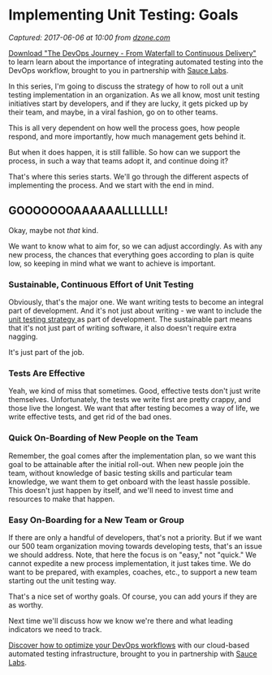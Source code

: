# Implementing Unit Testing: Goals

_Captured: 2017-06-06 at 10:00 from [dzone.com](https://dzone.com/articles/implementing-unit-testing-goals?utm_source=MVB&utm_medium=email&utm_campaign=Monday%202017-6-05)_

[Download "The DevOps Journey - From Waterfall to Continuous Delivery"](https://dzone.com/go?i=161130&u=http%3A%2F%2Finfo.saucelabs.com%2Fpaper-the-devops-journey.html%3Futm_campaign%3Ddevopsjourney%2Bwp%26utm_medium%3Dtextlink%26utm_source%3Ddzone-devops%26utm_content%3Darticle) to learn learn about the importance of integrating automated testing into the DevOps workflow, brought to you in partnership with [Sauce Labs](https://dzone.com/go?i=161130&u=http%3A%2F%2Finfo.saucelabs.com%2Fpaper-the-devops-journey.html%3Futm_campaign%3Ddevopsjourney%2Bwp%26utm_medium%3Dtextlink%26utm_source%3Ddzone-devops%26utm_content%3Darticle).

In this series, I'm going to discuss the strategy of how to roll out a unit testing implementation in an organization. As we all know, most unit testing initiatives start by developers, and if they are lucky, it gets picked up by their team, and maybe, in a viral fashion, go on to other teams.

This is all very dependent on how well the process goes, how people respond, and more importantly, how much management gets behind it.

But when it does happen, it is still fallible. So how can we support the process, in such a way that teams adopt it, and continue doing it?

That's where this series starts. We'll go through the different aspects of implementing the process. And we start with the end in mind.

## GOOOOOOOAAAAAALLLLLLL!

Okay, maybe not _that_ kind.

We want to know what to aim for, so we can adjust accordingly. As with any new process, the chances that everything goes according to plan is quite low, so keeping in mind what we want to achieve is important.

### Sustainable, Continuous Effort of Unit Testing

Obviously, that's the major one. We want writing tests to become an integral part of development. And it's not just about writing - we want to include the [unit testing strategy ](http://www.everydayunittesting.com/2015/07/creating-a-unit-testing-strategy-part-i.html)as part of development. The sustainable part means that it's not just part of writing software, it also doesn't require extra nagging.

It's just part of the job.

### Tests Are Effective

Yeah, we kind of miss that sometimes. Good, effective tests don't just write themselves. Unfortunately, the tests we write first are pretty crappy, and those live the longest. We want that after testing becomes a way of life, we write effective tests, and get rid of the bad ones.

### Quick On-Boarding of New People on the Team

Remember, the goal comes after the implementation plan, so we want this goal to be attainable after the initial roll-out. When new people join the team, without knowledge of basic testing skills and particular team knowledge, we want them to get onboard with the least hassle possible. This doesn't just happen by itself, and we'll need to invest time and resources to make that happen.

### Easy On-Boarding for a New Team or Group

If there are only a handful of developers, that's not a priority. But if we want our 500 team organization moving towards developing tests, that's an issue we should address. Note, that here the focus is on "easy," not "quick." We cannot expedite a new process implementation, it just takes time. We do want to be prepared, with examples, coaches, etc., to support a new team starting out the unit testing way.

That's a nice set of worthy goals. Of course, you can add yours if they are as worthy.

Next time we'll discuss how we know we're there and what leading indicators we need to track.

[Discover how to optimize your DevOps workflows](https://dzone.com/go?i=161129&u=http%3A%2F%2Finfo.saucelabs.com%2Fpaper-the-devops-journey.html%3Futm_campaign%3Ddevopsjourney%2Bwp%26utm_medium%3Dtextlink%26utm_source%3Ddzone-devops%26utm_content%3Darticle) with our cloud-based automated testing infrastructure, brought to you in partnership with [Sauce Labs](https://dzone.com/go?i=161129&u=http%3A%2F%2Finfo.saucelabs.com%2Fpaper-the-devops-journey.html%3Futm_campaign%3Ddevopsjourney%2Bwp%26utm_medium%3Dtextlink%26utm_source%3Ddzone-devops%26utm_content%3Darticle).
